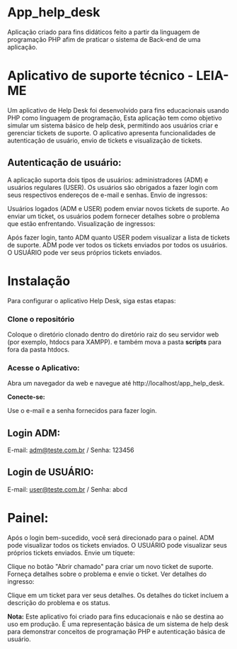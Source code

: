 # App_help_desk
  Aplicação criado para fins didáticos feito a partir da linguagem de programação PHP afim de praticar o sistema de Back-end de uma aplicação.

# Aplicativo de suporte técnico - LEIA-ME

Um aplicativo de Help Desk foi desenvolvido para fins educacionais usando PHP como linguagem de programação, Esta aplicação tem como objetivo simular um sistema básico de help desk, permitindo aos usuários criar e gerenciar tickets de suporte. O aplicativo apresenta funcionalidades de autenticação de usuário, envio de tickets e visualização de tickets.

## Autenticação de usuário:

A aplicação suporta dois tipos de usuários: administradores (ADM) e usuários regulares (USER).
Os usuários são obrigados a fazer login com seus respectivos endereços de e-mail e senhas.
Envio de ingressos:

Usuários logados (ADM e USER) podem enviar novos tickets de suporte.
Ao enviar um ticket, os usuários podem fornecer detalhes sobre o problema que estão enfrentando.
Visualização de ingressos:

Após fazer login, tanto ADM quanto USER podem visualizar a lista de tickets de suporte.
ADM pode ver todos os tickets enviados por todos os usuários.
O USUÁRIO pode ver seus próprios tickets enviados.

# Instalação

Para configurar o aplicativo Help Desk, siga estas etapas:

### Clone o repositório

Coloque o diretório clonado dentro do diretório raiz do seu servidor web (por exemplo, htdocs para XAMPP).
e também mova a pasta <b>scripts</b> para fora da pasta htdocs.

### Acesse o Aplicativo:

Abra um navegador da web e navegue até http://localhost/app_help_desk.

<b>Conecte-se:</b>

Use o e-mail e a senha fornecidos para fazer login.

## Login ADM: 
E-mail: adm@teste.com.br / Senha: 123456
## Login de USUÁRIO: 
E-mail: user@teste.com.br / Senha: abcd


# Painel:

Após o login bem-sucedido, você será direcionado para o painel.
ADM pode visualizar todos os tickets enviados.
O USUÁRIO pode visualizar seus próprios tickets enviados.
Envie um tíquete:

Clique no botão "Abrir chamado" para criar um novo ticket de suporte.
Forneça detalhes sobre o problema e envie o ticket.
Ver detalhes do ingresso:

Clique em um ticket para ver seus detalhes.
Os detalhes do ticket incluem a descrição do problema e os status. 

<b>Nota:</b> Este aplicativo foi criado para fins educacionais e não se destina ao uso em produção. É uma representação básica de um sistema de help desk para demonstrar conceitos de programação PHP e autenticação básica de usuário.
